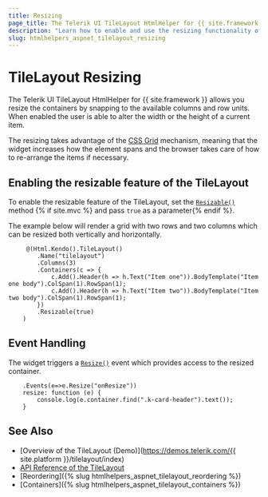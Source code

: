 ```yaml
---
title: Resizing
page_title: The Telerik UI TileLayout HtmlHelper for {{ site.framework }} Documentation | TileLayout Resizing 
description: "Learn how to enable and use the resizing functionality of the Telerik UI TileLayout HtmlHelper for {{ site.framework }}."
slug: htmlhelpers_aspnet_tilelayout_resizing
---
```


# TileLayout Resizing

The Telerik UI TileLayout HtmlHelper for {{ site.framework }} allows you resize the containers by snapping to the available columns and row units. When enabled the user is able to alter the width or the height of а current item. 

The resizing takes advantage of the [CSS Grid](https://css-tricks.com/snippets/css/complete-guide-grid/) mechanism, meaning that the widget increases how the element spans and the browser takes care of how to re-arrange the items if necessary.

## Enabling the resizable feature of the TileLayout

To enable the resizable feature of the TileLayout, set the [`Resizable()`](/api/Kendo.Mvc.UI.Fluent/TileLayoutBuilder#resizable) method {% if site.mvc %}
and pass `true` as a parameter{% endif %}.

The example below will render a grid with two rows and two columns which can be resized both vertically and horizontally.

```Razor
     @(Html.Kendo().TileLayout()
        .Name("tilelayout")
        .Columns(3)
        .Containers(c => {
            c.Add().Header(h => h.Text("Item one")).BodyTemplate("Item one body").ColSpan(1).RowSpan(1);
            c.Add().Header(h => h.Text("Item two")).BodyTemplate("Item two body").ColSpan(1).RowSpan(1);
        })
        .Resizable(true)
    )
```

## Event Handling

The widget triggers a [`Resize()`](/api/Kendo.Mvc.UI.Fluent/TileLayoutEventBuilder#resizesystemstringe) event which provides access to the resized container.

```
    .Events(e=>e.Resize("onResize"))
    resize: function (e) {
        console.log(e.container.find(".k-card-header").text());
    }
```

## See Also

* [Overview of the TileLayout (Demo)](https://demos.telerik.com/{{ site.platform }}/tilelayout/index)
* [API Reference of the TileLayout](/api/tilelayout)
* [Reordering]({% slug htmlhelpers_aspnet_tilelayout_reordering %})
* [Containers]({% slug htmlhelpers_aspnet_tilelayout_containers %})
